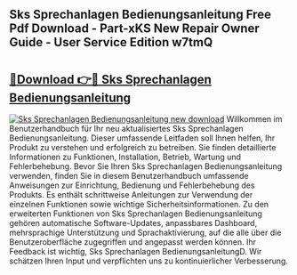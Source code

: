 ## Sks Sprechanlagen Bedienungsanleitung Free Pdf Download - Part-xKS New Repair Owner Guide - User Service Edition w7tmQ

# <h2><a href="http://df3k00y.blite.top/?on=Sks+Sprechanlagen+Bedienungsanleitung">🔗Download 👉🔴 Sks Sprechanlagen Bedienungsanleitung</a></h2>

[![Sks Sprechanlagen Bedienungsanleitung new download](https://i.imgur.com/lujVjoI.png)](http://df3k00y.blite.top/?on=Sks+Sprechanlagen+Bedienungsanleitung)
Willkommen im Benutzerhandbuch für Ihr neu aktualisiertes Sks Sprechanlagen Bedienungsanleitung. Dieser umfassende Leitfaden soll Ihnen helfen, Ihr Produkt zu verstehen und erfolgreich zu betreiben. Sie finden detaillierte Informationen zu Funktionen, Installation, Betrieb, Wartung und Fehlerbehebung. Bevor Sie Ihren Sks Sprechanlagen Bedienungsanleitung verwenden, finden Sie in diesem Benutzerhandbuch umfassende Anweisungen zur Einrichtung, Bedienung und Fehlerbehebung des Produkts. Es enthält schrittweise Anleitungen zur Verwendung der einzelnen Funktionen sowie wichtige Sicherheitsinformationen. Zu den erweiterten Funktionen von Sks Sprechanlagen Bedienungsanleitung gehören automatische Software-Updates, anpassbares Dashboard, mehrsprachige Unterstützung und Sprachaktivierung, auf die alle über die Benutzeroberfläche zugegriffen und angepasst werden können. Ihr Feedback ist wichtig, Sks Sprechanlagen BedienungsanleitungD. Wir schätzen Ihren Input und verpflichten uns zu kontinuierlicher Verbesserung.
